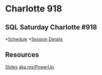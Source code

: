 # Charlotte 918

## SQL Saturday Charlotte #918
*[Schedule](https://www.sqlsaturday.com/918/Sessions/Schedule.aspx)
*[Session Details](https://www.sqlsaturday.com/918/Sessions/Details.aspx?sid=98487)

## Resources 
[Slides](https://docs.google.com/presentation/d/1kVJ8SwzEw4h6S3y7eRebbL0s6NXoDYLvPXOOmkJ-Q5Y/edit?usp=sharing)
[aka.ms/PowerUp](https://aka.ms/PowerUp)